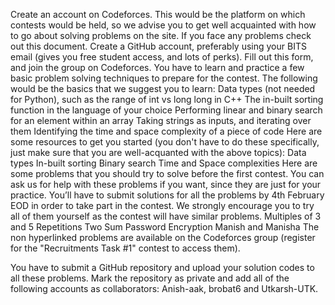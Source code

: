 Create an account on Codeforces. This would be the platform on which contests would be held, so we advise you to get well acquainted with how to go about solving problems on the site. If you face any problems check out this document.
Create a GitHub account, preferably using your BITS email (gives you free student access, and lots of perks).
Fill out this form, and join the group on Codeforces.
You have to learn and practice a few basic problem solving techniques to prepare for the contest. The following would be the basics that we suggest you to learn:
Data types (not needed for Python), such as the range of int vs long long in C++
The in-built sorting function in the language of your choice
Performing linear and binary search for an element within an array
Taking strings as inputs, and iterating over them
Identifying the time and space complexity of a piece of code
Here are some resources to get you started (you don't have to do these specifically, just make sure that you are well-acquanted with the above topics):
Data types
In-built sorting
Binary search
Time and Space complexities
Here are some problems that you should try to solve before the first contest. You can ask us for help with these problems if you want, since they are just for your practice. You’ll have to submit solutions for all the problems by 4th February EOD in order to take part in the contest. We strongly encourage you to try all of them yourself as the contest will have similar problems.
Multiples of 3 and 5
Repetitions
Two Sum
Password Encryption
Manish and Manisha
The non hyperlinked problems are available on the Codeforces group (register for the "Recruitments Task #1" contest to access them).

You have to submit a GitHub repository and upload your solution codes to all these problems. Mark the repository as private and add all of the following accounts as collaborators: Anish-aak, brobat6 and Utkarsh-UTK.